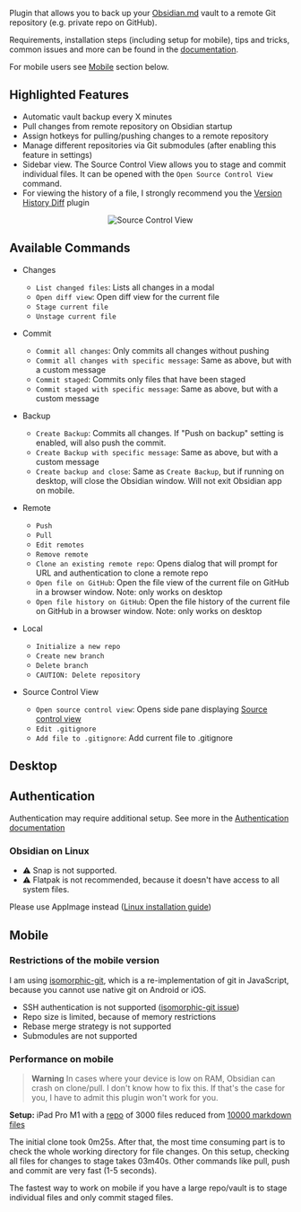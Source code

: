 Plugin that allows you to back up your [Obsidian.md](https://obsidian.md) vault to a remote Git repository (e.g. private repo on GitHub).

Requirements, installation steps (including setup for mobile), tips and tricks, common issues and more can be found in the [documentation](https://publish.obsidian.md/git-doc).

For mobile users see [Mobile](#mobile) section below.

## Highlighted Features

- Automatic vault backup every X minutes
- Pull changes from remote repository on Obsidian startup
- Assign hotkeys for pulling/pushing changes to a remote repository
- Manage different repositories via Git submodules (after enabling this feature in settings)
- Sidebar view. The Source Control View allows you to stage and commit individual files. It can be opened with the `Open Source Control View` command.
- For viewing the history of a file, I strongly recommend you the [Version History Diff](obsidian://show-plugin?id=obsidian-version-history-diff) plugin

<p align="center"> 
	<img src="https://raw.githubusercontent.com/denolehov/obsidian-git/master/images/source-view.png" alt="Source Control View"
	styrle="text-align:center;">
</p>

## Available Commands

- Changes
	- `List changed files`: Lists all changes in a modal
	- `Open diff view`: Open diff view for the current file
	- `Stage current file`
	- `Unstage current file`

- Commit
	- `Commit all changes`: Only commits all changes without pushing
	- `Commit all changes with specific message`: Same as above, but with a custom message
	- `Commit staged`: Commits only files that have been staged
	- `Commit staged with specific message`: Same as above, but with a custom message

- Backup
	- `Create Backup`: Commits all changes. If "Push on backup" setting is enabled, will also push the commit.
	- `Create Backup with specific message`: Same as above, but with a custom message
	- `Create backup and close`: Same as `Create Backup`, but if running on desktop, will close the Obsidian window. Will not exit Obsidian app on mobile.

- Remote
	- `Push`
	- `Pull`
	- `Edit remotes`
	- `Remove remote`
	- `Clone an existing remote repo`: Opens dialog that will prompt for URL and authentication to clone a remote repo
	- `Open file on GitHub`: Open the file view of the current file on GitHub in a browser window. Note: only works on desktop
	- `Open file history on GitHub`: Open the file history of the current file on GitHub in a browser window. Note: only works on desktop

- Local
	- `Initialize a new repo`
	- `Create new branch`
	- `Delete branch`
	- `CAUTION: Delete repository`

- Source Control View
	- `Open source control view`: Opens side pane displaying [Source control view](#sidebar-view)
	- `Edit .gitignore`
	- `Add file to .gitignore`: Add current file to .gitignore

## Desktop

## Authentication

Authentication may require additional setup. See more in the [Authentication documentation](https://publish.obsidian.md/git-doc/Authentication)

### Obsidian on Linux

- ⚠ Snap is not supported.
- ⚠ Flatpak is not recommended, because it doesn't have access to all system files.

Please use AppImage instead ([Linux installation guide](https://publish.obsidian.md/git-doc/Installation#Linux))

## Mobile

### Restrictions of the mobile version

I am using [isomorphic-git](https://isomorphic-git.org/), which is a re-implementation of git in JavaScript, because you cannot use native git on Android or iOS.

- SSH authentication is not supported ([isomorphic-git issue](https://github.com/isomorphic-git/isomorphic-git/issues/231))
- Repo size is limited, because of memory restrictions
- Rebase merge strategy is not supported
- Submodules are not supported

### Performance on mobile

> **Warning** In cases where your device is low on RAM, Obsidian can crash on clone/pull. I don't know how to fix this. If that's the case for you, I have to admit this plugin won't work for you.

**Setup:** iPad Pro M1 with a [repo](https://github.com/Vinzent03/obsidian-git-stress-test) of 3000 files reduced from [10000 markdown files](https://github.com/Zettelkasten-Method/10000-markdown-files)

The initial clone took 0m25s. After that, the most time consuming part is to check the whole working directory for file changes. On this setup, checking all files for changes to stage takes 03m40s. Other commands like pull, push and commit are very fast (1-5 seconds).

The fastest way to work on mobile if you have a large repo/vault is to stage individual files and only commit staged files.